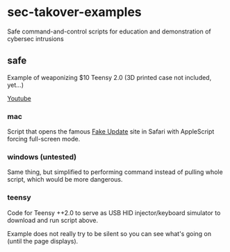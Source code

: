 # sec-takover-examples
Safe command-and-control scripts for education and demonstration of cybersec intrusions

## safe

Example of weaponizing $10 Teensy 2.0 (3D printed case not included, yet...)

[Youtube](http://www.youtube.com/watch?v=tfEWzZ2QMbM)

### mac

Script that opens the famous [Fake Update](http://fakeupdate.net) site in Safari with AppleScript forcing full-screen mode.

### windows (untested)

Same thing, but simplified to performing command instead of pulling whole script, which would be more dangerous.

### teensy

Code for Teensy ++2.0 to serve as USB HID injector/keyboard simulator to download and run script above.

Example does not really try to be silent so you can see what's going on (until the page displays).
